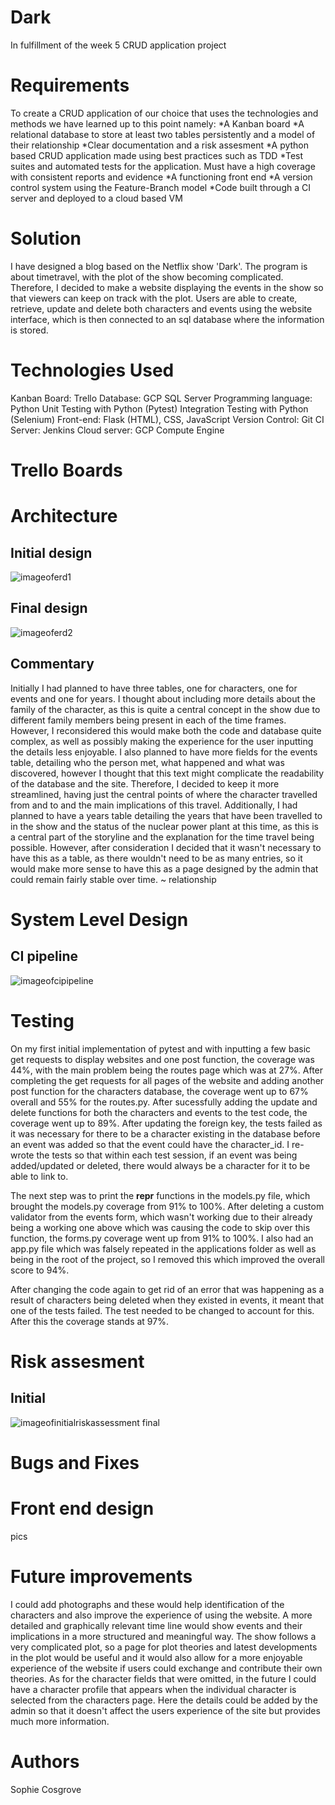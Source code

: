 # Dark
In fulfillment of the week 5 CRUD application project

# Requirements
To create a CRUD application of our choice that uses the technologies and methods we have learned up to this point namely: *A Kanban     board *A relational database to store at least two tables persistently and a model of their relationship *Clear documentation and a     risk assesment *A python based CRUD application made using best practices such as TDD *Test suites and automated tests for the           application. Must have a high coverage with consistent reports and evidence *A functioning front end *A version control system using     the Feature-Branch model *Code built through a CI server and deployed to a cloud based VM

# Solution 
I have designed a blog based on the Netflix show 'Dark'. The program is about timetravel, with the plot of the show becoming complicated. Therefore, I decided to make a website displaying the events in the show so that viewers can keep on track with the plot.
Users are able to create, retrieve, update and delete both characters and events using the website interface, which is then connected to an sql database where the information is stored. 

# Technologies Used
Kanban Board: Trello
Database: GCP SQL Server
Programming language: Python
Unit Testing with Python (Pytest)
Integration Testing with Python (Selenium)
Front-end: Flask (HTML), CSS, JavaScript
Version Control: Git
CI Server: Jenkins
Cloud server: GCP Compute Engine

# Trello Boards

# Architecture
## Initial design
![imageoferd1](https://github.com/sophiecosgrove/Dark/blob/master/erd%201.png)
## Final design 
![imageoferd2](https://github.com/sophiecosgrove/Dark/blob/master/erd%20after.png)
## Commentary 
Initially I had planned to have three tables, one for characters, one for events and one for years. I thought about including more details about the family of the character, as this is quite a central concept in the show due to different family members being present in each of the time frames. However, I reconsidered this would make both the code and database quite complex, as well as possibly making the experience for the user inputting the details less enjoyable. I also planned to have more fields for the events table, detailing who the person met, what happened and what was discovered, however I thought that this text might complicate the readability of the database and the site. Therefore, I decided to keep it more streamlined, having just the central points of where the character travelled from and to and the main implications of this travel. Additionally, I had planned to have a years table detailing the years that have been travelled to in the show and the status of the nuclear power plant at this time, as this is a central part of the storyline and the explanation for the time travel being possible. However, after consideration I decided that it wasn't necessary to have this as a table, as there wouldn't need to be as many entries, so it would make more sense to have this as a page designed by the admin that could remain fairly stable over time. ~ relationship



# System Level Design
## CI pipeline
![imageofcipipeline](https://github.com/sophiecosgrove/Dark/blob/master/CI%20pipelinepic.png)

# Testing
On my first initial implementation of pytest and with inputting a few basic get requests to display websites and one post function, the coverage was 44%, with the main problem being the routes page which was at 27%. After completing the get requests for all pages of the website and adding another post function for the characters database, the coverage went up to 67% overall and 55% for the routes.py. After sucessfully adding the update and delete functions for both the characters and events to the test code, the coverage went up to 89%. 
After updating the foreign key, the tests failed as it was necessary for there to be a character existing in the database before an event was added so that the event could have the character_id. I re-wrote the tests so that within each test session, if an event was being added/updated or deleted, there would always be a character for it to be able to link to.

The next step was to print the __repr__ functions in the models.py file, which brought the models.py coverage from 91% to 100%. After deleting a custom validator from the events form, which wasn't working due to their already being a working one above which was causing the code to skip over this function, the forms.py coverage went up from 91% to 100%. I also had an app.py file which was falsely repeated in the applications folder as well as being in the root of the project, so I removed this which improved the overall score to 94%.

After changing the code again to get rid of an error that was happening as a result of characters being deleted when they existed in events, it meant that one of the tests failed. The test needed to be changed to account for this. After this the coverage stands at 97%. 

# Risk assesment
## Initial
![imageofinitialriskassessment](https://github.com/sophiecosgrove/Dark/blob/master/risk%20assessment%20before.png)
final

# Bugs and Fixes

# Front end design
pics

# Future improvements
I could add photographs and these would help identification of the characters and also improve the experience of using the website.
A more detailed and graphically relevant time line would show events and their implications in a more structured and meaningful way. The show follows a very complicated plot, so a page for plot theories and latest developments in the plot would be useful and it would also allow for a more enjoyable experience of the website if users could exchange and contribute their own theories. As for the character fields that were omitted, in the future I could have a character profile that appears when the individual character is selected from the characters page. Here the details could be added by the admin so that it doesn't affect the users experience of the site but provides much more information.


# Authors
Sophie Cosgrove
